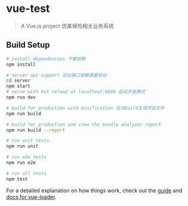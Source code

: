 # vue-test

> A Vue.js project 仿某保险相关业务系统

## Build Setup

``` bash
# install dependencies 下载依赖
npm install

# server api support 后台接口依赖需要启动
cd server
npm start
# serve with hot reload at localhost:8080 启动开发模式
npm run dev

# build for production with minification 启动build生成项目文件
npm run build

# build for production and view the bundle analyzer report
npm run build --report

# run unit tests
npm run unit

# run e2e tests
npm run e2e

# run all tests
npm test
```

For a detailed explanation on how things work, check out the [guide](http://vuejs-templates.github.io/webpack/) and [docs for vue-loader](http://vuejs.github.io/vue-loader).
